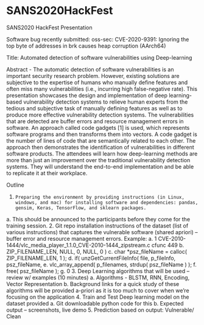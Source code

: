 # SANS2020HackFest
SANS2020 HackFest Presentation

Software bug  recently submitted: oss-sec: CVE-2020-9391: Ignoring the top byte of addresses in brk causes heap corruption (AArch64)


Title: Automated detection of software vulnerabilities using Deep-learning

Abstract - The automatic detection of software vulnerabilities is an important security research problem. However, existing solutions are subjective to the expertise of humans who manually define features and often miss many vulnerabilities (i.e., incurring high false-negative rate). This presentation showcases the design and implementation of deep learning-based vulnerability detection systems to relieve human experts from the tedious and subjective task of manually defining features as well as to produce more effective vulnerability detection systems. The vulnerabilities that are detected are buffer errors and resource management errors in software.  An approach called code gadgets [1] is used, which represents software programs and then transforms them into vectors. A code gadget is the number of lines of code that are semantically related to each other. The approach then demonstrates the identification of vulnerabilities in different software products. The attendees will learn how deep-learning methods are more than just an improvement over the traditional vulnerability detection systems. They will understand the end-to-end implementation and be able to replicate it at their workplace.
 
Outline 
1.     Preparing the environment by providing instructions (in Linux, windows, and mac) for installing software and dependencies: pandas, gensim, Keras, TensorFlow, and sklearn packages.
a.     This should be announced to the participants before they come for the training session.
2.     Git repo installation instructions of the dataset (list of various instructions) that captures the vulnerable software (shared apriori) – buffer error and resource management errors. Example:
a.     1 CVE-2010-1444/vlc_media_player_1.1.0_CVE-2010-1444_zipstream.c cfunc 449
b.     ZIP_FILENAME_LEN, NULL, 0, NULL, 0 )
c.      char *psz_fileName = calloc( ZIP_FILENAME_LEN, 1 );
d.     if( unzGetCurrentFileInfo( file, p_fileInfo, psz_fileName,
e.     vlc_array_append( p_filenames, strdup( psz_fileName ) );
f.      free( psz_fileName );
g.     0
3.     Deep Learning algorithms that will be used – review w/ examples (10 minutes)
a.     Algorithms -   BLSTM, RNN, Encoding, Vector Representation
b.     Background links for a quick study of these algorithms will be provided a-priori as it is too much to cover when we’re focusing on the application
4.     Train and Test Deep learning model on the dataset provided
a.     Git downloadable python code for this
b.     Expected output – screenshots, live demo
5.     Prediction based on output: Vulnerable/ Clean


